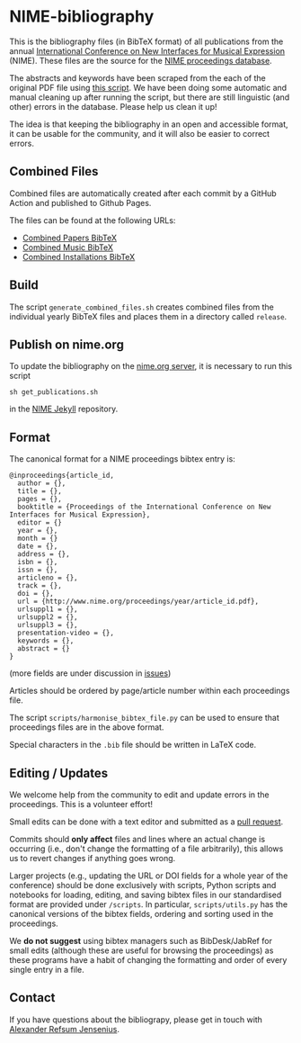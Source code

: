 NIME-bibliography
=================

This is the bibliography files (in BibTeX format) of all publications from the annual [International Conference on New Interfaces for Musical Expression](http://www.nime.org) (NIME). These files are the source for the [NIME proceedings database](http://www.nime.org/archives/). 

The abstracts and keywords have been scraped from the each of the original PDF file using [this script](https://github.com/olovholm/NIME). We have been doing some automatic and manual cleaning up after running the script, but there are still linguistic (and other) errors in the database. Please help us clean it up!

The idea is that keeping the bibliography in an open and accessible format, it can be usable for the community, and it will also be easier to correct errors. 

Combined Files
--------

Combined files are automatically created after each commit by a GitHub Action and published to Github Pages.

The files can be found at the following URLs:

- [Combined Papers BibTeX](http://nime-conference.github.io/NIME-bibliography/release/nime_papers.bib)
- [Combined Music BibTeX](http://nime-conference.github.io/NIME-bibliography/release/nime_music.bib)
- [Combined Installations BibTeX](http://nime-conference.github.io/NIME-bibliography/release/nime_installations.bib)

Build 
--------

The script `generate_combined_files.sh` creates combined files from the individual yearly BibTeX files and places them in a directory called `release`.

Publish on nime.org
----------

To update the bibliography on the [nime.org server](https://www.nime.org/archives/), it is necessary to run this script  

    sh get_publications.sh

in the [NIME Jekyll](https://github.com/NIME-conference/nime-website) repository.

Format
--------

The canonical format for a NIME proceedings bibtex entry is:

```
@inproceedings{article_id,
  author = {},
  title = {},
  pages = {},
  booktitle = {Proceedings of the International Conference on New Interfaces for Musical Expression},
  editor = {}
  year = {},
  month = {}
  date = {},
  address = {},
  isbn = {},
  issn = {},
  articleno = {},
  track = {},
  doi = {},
  url = {http://www.nime.org/proceedings/year/article_id.pdf},
  urlsuppl1 = {},
  urlsuppl2 = {},
  urlsuppl3 = {},
  presentation-video = {},
  keywords = {},
  abstract = {}
}
```

(more fields are under discussion in [issues](https://github.com/NIME-conference/NIME-bibliography/issues/13))

Articles should be ordered by page/article number within each proceedings file.

The script `scripts/harmonise_bibtex_file.py` can be used to ensure that proceedings files are in the above format.

Special characters in the `.bib` file should be written in LaTeX code.

Editing / Updates
--------

We welcome help from the community to edit and update errors in the proceedings. This is a volunteer effort!

Small edits can be done with a text editor and submitted as a [pull request](https://docs.github.com/en/github/collaborating-with-issues-and-pull-requests/creating-a-pull-request).

Commits should **only affect** files and lines where an actual change is occurring (i.e., don't change the formatting of a file arbitrarily), this allows us to revert changes if anything goes wrong.

Larger projects (e.g., updating the URL or DOI fields for a whole year of the conference) should be done exclusively with scripts, Python scripts and notebooks for loading, editing, and saving bibtex files in our standardised format are provided under `/scripts`. In particular, `scripts/utils.py` has the canonical versions of the bibtex fields, ordering and sorting used in the proceedings.

We **do not suggest** using bibtex managers such as BibDesk/JabRef for small edits (although these are useful for browsing the proceedings) as these programs have a habit of changing the formatting and order of every single entry in a file.

Contact
-------

If you have questions about the bibliograpy, please get in touch with [Alexander Refsum Jensenius](http://people.uio.no/alexanje).
